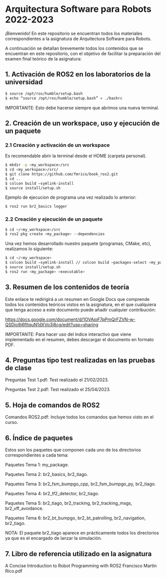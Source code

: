 # Arquitectura Software para Robots 2022-2023

¡Bienvenido! En este repositorio se encuentran todos los materiales correspondientes a la asignatura de Arquitectura Software para Robots.

A continuación se detallan brevemente todos los contenidos que se encuentran en este repositorio, con el objetivo de facilitar la preparación del examen final teórico de la asignatura:

## 1. Activación de ROS2 en los laboratorios de la universidad

```sh
$ source /opt/ros/humble/setup.bash
$ echo “source /opt/ros/humble/setup.bash” » ./bashrc
```

IMPORTANTE: Esto debe hacerse siempre que abrimos una nueva terminal.

## 2. Creación de un workspace, uso y ejecución de un paquete

### 2.1 Creación y activación de un workspace

Es recomendable abrir la terminal desde el HOME (carpeta personal).

```sh
$ mkdir -p <my_workspace>/src
$ cd <my_workspace>/src/
$ git clone https://github.com/fmrico/book_ros2.git
$ cd ..
$ colcon build –symlink-install
$ source install/setup.sh
```
Ejemplo de ejecucion de programa una vez realizado lo anterior:

```sh
$ ros2 run br2_basics logger
```

### 2.2 Creación y ejecución de un paquete

```sh
$ cd ~/<my_workspace>/src
$ ros2 pkg create <my_package> --dependencies
```

Una vez hemos desarrollado nuestro paquete (programas, CMake, etc), realizamos lo siguiente:

```sh
$ cd ~/<my_workspace>
$ colcon build –symlink-install // colcon build –packages-select <my_package>
$ source install/setup.sh
$ ros2 run <my_package> <executable>
```

## 3. Resumen de los contenidos de teoría

Este enlace te redirigirá a un resumen en Google Docs que comprende todos los contenidos teóricos vistos en la asignatura, en el que cualquiera que tenga acceso a este documento puede añadir cualquier contribución:

https://docs.google.com/document/d/1OVAjoF7pPmQrFZVN-w-QSDjo9j6fItquN1dXVo3j8cg/edit?usp=sharing

IMPORTANTE: Para hacer uso del índice interactivo que viene implementado en el resumen, debes descargar el documento en formato PDF.

## 4. Preguntas tipo test realizadas en las pruebas de clase

Preguntas Test 1.pdf: Test realizado el 21/02/2023.

Preguntas Test 2.pdf: Test realizado el 25/04/2023.

## 5. Hoja de comandos de ROS2

Comandos ROS2.pdf: Incluye todos los comandos que hemos visto en el curso.

## 6. Índice de paquetes

Estos son los paquetes que componen cada uno de los directorios correspondientes a cada tema:

Paquetes Tema 1: my_package.

Paquetes Tema 2: br2_basics, br2_tiago.

Paquetes Tema 3: br2_fsm_bumpgo_cpp, br2_fsm_bumpgo_py, br2_tiago.

Paquetes Tema 4: br2_tf2_detector, br2_tiago.

Paquetes Tema 5: br2_tiago, br2_tracking, br2_tracking_msgs, br2_vff_avoidance.

Paquetes Tema 6: br2_bt_bumpgo, br2_bt_patrolling, br2_navigation, br2_tiago.

NOTA: El paquete br2_tiago aparece en prácticamente todos los directorios ya que es el encargado de lanzar la simulación.

## 7. Libro de referencia utilizado en la asignatura

A Concise Introduction to Robot Programming with ROS2 Francisco Martín Rico.pdf



